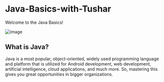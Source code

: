 # Java-Basics-with-Tushar


Welcome to the Java Basics! 

![image](https://github.com/TusharPaul01/Code-In-Java/assets/97314846/33d648d6-2d76-4287-8efd-5a862c9a5719)

## What is Java?
Java is a most popular, object-oriented, widely used programming language and platform that is utilized for Android development, web development, artificial intelligence, cloud applications, and much more. So, mastering this gives you great opportunities in bigger organizations.





